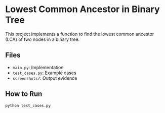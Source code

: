 # Lowest Common Ancestor in Binary Tree

This project implements a function to find the lowest common ancestor (LCA) of two nodes in a binary tree.

## Files
- `main.py`: Implementation
- `test_cases.py`: Example cases
- `screenshots/`: Output evidence

## How to Run
```bash
python test_cases.py
```